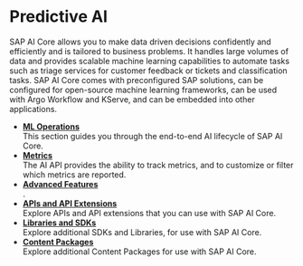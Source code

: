 <!-- loio6c3b730e5e514cf9aad410fd2a4c637f -->

# Predictive AI

SAP AI Core allows you to make data driven decisions confidently and efficiently and is tailored to business problems. It handles large volumes of data and provides scalable machine learning capabilities to automate tasks such as triage services for customer feedback or tickets and classification tasks. SAP AI Core comes with preconfigured SAP solutions, can be configured for open-source machine learning frameworks, can be used with Argo Workflow and KServe, and can be embedded into other applications.

-   **[ML Operations](ml-operations-7f5aa9b.md "This section guides you through the end-to-end AI lifecycle of SAP AI Core.")**  
This section guides you through the end-to-end AI lifecycle of SAP AI Core.
-   **[Metrics](metrics-36f8bec.md "The AI API provides the ability to track metrics, and to customize or filter which metrics
			are reported. ")**  
The AI API provides the ability to track metrics, and to customize or filter which metrics are reported.
-   **[Advanced Features](advanced-features-24f2fbb.md ".")**  
.
-   **[APIs and API Extensions](apis-and-api-extensions-0cb7275.md "Explore APIs and API extensions that you can use with SAP AI Core.")**  
Explore APIs and API extensions that you can use with SAP AI Core.
-   **[Libraries and SDKs](libraries-and-sdks-499309d.md "Explore additional SDKs and Libraries, for use with SAP AI Core.")**  
Explore additional SDKs and Libraries, for use with SAP AI Core.
-   **[Content Packages](content-packages-9e1c83d.md "Explore additional  Content Packages for use with SAP AI Core.")**  
Explore additional Content Packages for use with SAP AI Core.

